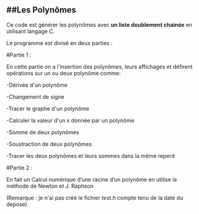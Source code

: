 ##Les Polynômes
-------------------------------------------------------------------------------------------------------------------------------------

Ce code est générer les polynômes avec **un liste doublement chainée** en utilisant langage C.

Le programme est divisé en deux parties :

#Partie 1 :

En cette partie on a l'insertion des polynômes, leurs affichages et défirent opérations sur un ou deux polynôme comme:

  -Dérivée d'un polynôme

  -Changement de signe 

  -Tracer le graphe d'un polynôme

  -Calculer la valeur d'un x donnée par un polynôme 

  -Somme de deux polynômes 

  -Soustraction de deux polynômes

  -Tracer les deux polynômes et leurs sommes dans la même reperd


#Partie 2 :

En fait un Calcul numérique d’une racine d’un polynôme en utilise la méthode de Newton et J. Raphson




(Remarque : je n'ai pas créé le fichier *test.h* compte tenu de la date du depose)



